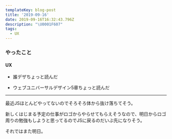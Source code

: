 ```yaml
---
templateKey: blog-post
title: '2019-09-16'
date: 2019-09-16T16:32:43.796Z
description: "\U0001F607"
tags:
  - UX
---
```

### やったこと
#### UX

* 誰デザちょっと読んだ

* ウェブユニバーサルデザイン5章ちょっと読んだ

-----


最近JSほとんどやってないのでそろそろ体から抜け落ちてそう。

新しくはじまる予定の仕事がロゴからやらせてもらえそうなので、明日からロゴ周りの勉強もしようと思ってるのでJSに戻るのだいぶ先になりそう。


それではまた明日。
